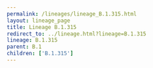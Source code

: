 ```yaml
---
permalink: /lineages/lineage_B.1.315.html
layout: lineage_page
title: Lineage B.1.315
redirect_to: ../lineage.html?lineage=B.1.315
lineage: B.1.315
parent: B.1
children: ['B.1.315']
---
```

